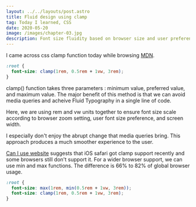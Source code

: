 ```yaml
---
layout: ../../layouts/post.astro
title: Fluid design using clamp
tag: Today I learned, CSS
date: 2020-05-20
image: /images/chapter-03.jpg
description: Font size fluidity based on browser size and user preference is exciting.
---
```

I came across css clamp function today while browsing [MDN](https://developer.mozilla.org/en-US/docs/Web/CSS/clamp).
<!--more-->
``` css
:root {
  font-size: clamp(1rem, 0.5rem + 1vw, 3rem);
}
```
clamp() function takes three parameters : minimum value, preferred value, and maximum value. The major benefit of this method is that we can avoid media queries and acheive Fluid Typography in a single line of code.

Here, we are using rem and vw units together to ensure font size scale according to browser zoom setting, user font size preference, and screen width.

I especially don't enjoy the abrupt change that media queries bring. This approach produces a much smoother experience to the user.

[Can I use website](https://www.caniuse.com/#search=clamp()) suggests that iOS safari got clamp support recently and some browsers still don't support it.
For a wider browser support, we can use min and max functions. The difference is 66% to 82% of global browser usage.

``` css
:root {
  font-size: max(1rem, min(0.5rem + 1vw, 3rem));
  font-size: clamp(1rem, 0.5rem + 1vw, 3rem);
}
```
